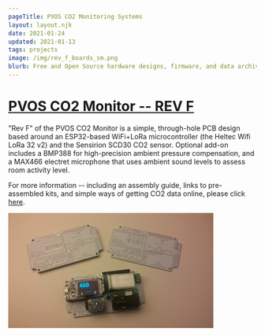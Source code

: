 ```yaml
---
pageTitle: PVOS CO2 Monitoring Systems
layout: layout.njk
date: 2021-01-24
updated: 2021-01-13
tags: projects
image: /img/rev_f_boards_sm.png
blurb: Free and Open Source hardware designs, firmware, and data archiving systems for indoor CO2 monitoring.
---
```


# [PVOS CO2 Monitor -- REV F](/co2/f)

"Rev F" of the PVOS CO2 Monitor is a simple, through-hole PCB design based around an ESP32-based WiFi+LoRa microcontroller (the Heltec Wifi LoRa 32 v2) and the Sensirion SCD30 CO2 sensor.  Optional add-on includes a BMP388 for high-precision ambient pressure compensation, and a MAX466 electret microphone that uses ambient sound levels to assess room activity level.   

For more information -- including an assembly guide, links to pre-assembled kits, and simple ways of getting CO2 data online, please click [here](/co/f).

[![](/img/rev_f_boards_sm.png)](/co2/f)
